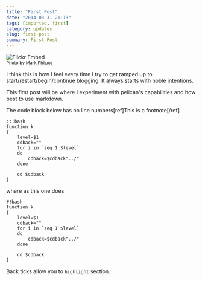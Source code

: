 ```yaml
---
title: "First Post"
date: "2014-03-31 21:13"
tags: [imported, first]
category: updates
slug: first-post
summary: First Post
---
```

	
![Flickr Embed](https://farm8.staticflickr.com/7396/11499467863_35b58084ea_z_d.jpg "Superman") <br/> <small class="caption-text muted">Photo by <a href="https://www.flickr.com/photos/markphilpot/">Mark Philpot</a></small>

I think this is how I feel every time I try to get ramped up to start/restart/begin/continue blogging.  It always starts with noble intentions.

This first post will be where I experiment with pelican's capabilities and how best to use markdown.

The code block below has no line numbers[ref]This is a footnote[/ref]

	:::bash
	function k
	{
	    level=$1
	    cdback=""
	    for i in `seq 1 $level`
	    do
	        cdback=$cdback"../"
	    done

	    cd $cdback
	}

where as this one does

	#!bash
	function k
	{
	    level=$1
	    cdback=""
	    for i in `seq 1 $level`
	    do
	        cdback=$cdback"../"
	    done

	    cd $cdback
	}

Back ticks allow you to `highlight` section.
